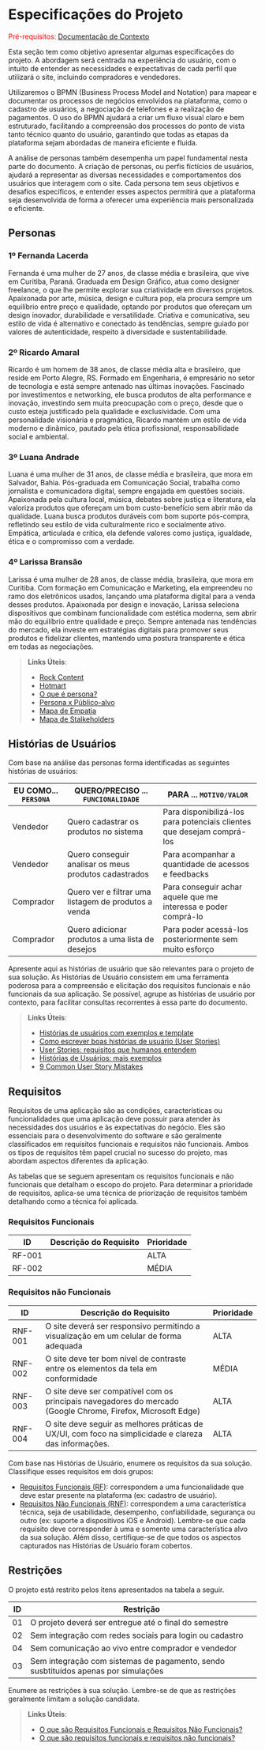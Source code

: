 # Especificações do Projeto

<span style="color:red">Pré-requisitos: <a href="01-Documentação de Contexto.md"> Documentação de Contexto</a></span>

Esta seção tem como objetivo apresentar algumas especificações do projeto. A abordagem será centrada na experiência do usuário, com o intuito de entender as necessidades e expectativas de cada perfil que utilizará o site, incluindo compradores e vendedores.

Utilizaremos o BPMN (Business Process Model and Notation) para mapear e documentar os processos de negócios envolvidos na plataforma, como o cadastro de usuários, a negociação de telefones e a realização de pagamentos. O uso do BPMN ajudará a criar um fluxo visual claro e bem estruturado, facilitando a compreensão dos processos do ponto de vista tanto técnico quanto do usuário, garantindo que todas as etapas da plataforma sejam abordadas de maneira eficiente e fluida.

A análise de personas também desempenha um papel fundamental nesta parte do documento. A criação de personas, ou perfis fictícios de usuários, ajudará a representar as diversas necessidades e comportamentos dos usuários que interagem com o site. Cada persona tem seus objetivos e desafios específicos, e entender esses aspectos permitirá que a plataforma seja desenvolvida de forma a oferecer uma experiência mais personalizada e eficiente.

## Personas

### 1º Fernanda Lacerda
Fernanda é uma mulher de 27 anos, de classe média e brasileira, que vive em Curitiba, Paraná. Graduada em Design Gráfico, atua como designer freelance, o que lhe permite explorar sua criatividade em diversos projetos. Apaixonada por arte, música, design e cultura pop, ela procura sempre um equilíbrio entre preço e qualidade, optando por produtos que ofereçam um design inovador, durabilidade e versatilidade. Criativa e comunicativa, seu estilo de vida é alternativo e conectado às tendências, sempre guiado por valores de autenticidade, respeito à diversidade e sustentabilidade.

### 2º Ricardo Amaral
Ricardo é um homem de 38 anos, de classe média alta e brasileiro, que reside em Porto Alegre, RS. Formado em Engenharia, é empresário no setor de tecnologia e está sempre antenado nas últimas inovações. Fascinado por investimentos e networking, ele busca produtos de alta performance e inovação, investindo sem muita preocupação com o preço, desde que o custo esteja justificado pela qualidade e exclusividade. Com uma personalidade visionária e pragmática, Ricardo mantém um estilo de vida moderno e dinâmico, pautado pela ética profissional, responsabilidade social e ambiental.

### 3º Luana Andrade
Luana é uma mulher de 31 anos, de classe média e brasileira, que mora em Salvador, Bahia. Pós-graduada em Comunicação Social, trabalha como jornalista e comunicadora digital, sempre engajada em questões sociais. Apaixonada pela cultura local, música, debates sobre justiça e literatura, ela valoriza produtos que ofereçam um bom custo-benefício sem abrir mão da qualidade. Luana busca produtos duráveis com bom suporte pós-compra, refletindo seu estilo de vida culturalmente rico e socialmente ativo. Empática, articulada e crítica, ela defende valores como justiça, igualdade, ética e o compromisso com a verdade.

### 4º Larissa Bransão
Larissa é uma mulher de 28 anos, de classe média, brasileira, que mora em Curitiba. Com formação em Comunicação e Marketing, ela empreendeu no ramo dos eletrônicos usados, lançando uma plataforma digital para a venda desses produtos. Apaixonada por design e inovação, Larissa seleciona dispositivos que combinam funcionalidade com estética moderna, sem abrir mão do equilíbrio entre qualidade e preço. Sempre antenada nas tendências do mercado, ela investe em estratégias digitais para promover seus produtos e fidelizar clientes, mantendo uma postura transparente e ética em todas as negociações.


> **Links Úteis**:
> - [Rock Content](https://rockcontent.com/blog/personas/)
> - [Hotmart](https://blog.hotmart.com/pt-br/como-criar-persona-negocio/)
> - [O que é persona?](https://resultadosdigitais.com.br/blog/persona-o-que-e/)
> - [Persona x Público-alvo](https://flammo.com.br/blog/persona-e-publico-alvo-qual-a-diferenca/)
> - [Mapa de Empatia](https://resultadosdigitais.com.br/blog/mapa-da-empatia/)
> - [Mapa de Stalkeholders](https://www.racecomunicacao.com.br/blog/como-fazer-o-mapeamento-de-stakeholders/)

## Histórias de Usuários

Com base na análise das personas forma identificadas as seguintes histórias de usuários:

|EU COMO... `PERSONA`| QUERO/PRECISO ... `FUNCIONALIDADE` |PARA ... `MOTIVO/VALOR`                 |
|--------------------|------------------------------------|----------------------------------------|
|Vendedor | Quero cadastrar os produtos no sistema | Para disponibilizá-los para potenciais clientes que desejam comprá-los |
|Vendedor | Quero conseguir analisar os meus produtos cadastrados | Para acompanhar a quantidade de acessos e feedbacks |
|Comprador | Quero ver e filtrar uma listagem de produtos a venda | Para conseguir achar aquele que me interessa e poder comprá-lo |
|Comprador | Quero adicionar produtos a uma lista de desejos | Para poder acessá-los posteriormente sem muito esforço |

Apresente aqui as histórias de usuário que são relevantes para o projeto de sua solução. As Histórias de Usuário consistem em uma ferramenta poderosa para a compreensão e elicitação dos requisitos funcionais e não funcionais da sua aplicação. Se possível, agrupe as histórias de usuário por contexto, para facilitar consultas recorrentes à essa parte do documento.

> **Links Úteis**:
> - [Histórias de usuários com exemplos e template](https://www.atlassian.com/br/agile/project-management/user-stories)
> - [Como escrever boas histórias de usuário (User Stories)](https://medium.com/vertice/como-escrever-boas-users-stories-hist%C3%B3rias-de-usu%C3%A1rios-b29c75043fac)
> - [User Stories: requisitos que humanos entendem](https://www.luiztools.com.br/post/user-stories-descricao-de-requisitos-que-humanos-entendem/)
> - [Histórias de Usuários: mais exemplos](https://www.reqview.com/doc/user-stories-example.html)
> - [9 Common User Story Mistakes](https://airfocus.com/blog/user-story-mistakes/)



## Requisitos

Requisitos de uma aplicação são as condições, características ou funcionalidades que uma aplicação deve possuir para atender às necessidades dos usuários e às expectativas do negócio. Eles são essenciais para o desenvolvimento do software e são geralmente classificados em requisitos funcionais e requisitos não funcionais. Ambos os tipos de requisitos têm papel crucial no sucesso do projeto, mas abordam aspectos diferentes da aplicação.

As tabelas que se seguem apresentam os requisitos funcionais e não funcionais que detalham o escopo do projeto. Para determinar a prioridade de requisitos, aplica-se uma técnica de priorização de requisitos também detalhando como a técnica foi aplicada.

### Requisitos Funcionais

|ID    | Descrição do Requisito  | Prioridade |
|------|-----------------------------------------|----|
|RF-001| | ALTA | 
|RF-002| | MÉDIA |

### Requisitos não Funcionais

|ID     | Descrição do Requisito  |Prioridade |
|-------|-------------------------|----|
|RNF-001| O site deverá ser responsivo permitindo a visualização em um celular de forma adequada | ALTA | 
|RNF-002| O site deve ter bom nível de contraste entre os elementos da tela em conformidade |  MÉDIA | 
|RNF-003| O site deve ser compatível com os principais navegadores do mercado (Google Chrome, Firefox, Microsoft Edge) |  ALTA | 
|RNF-004| O site deve seguir as melhores práticas de UX/UI, com foco na simplicidade e clareza das informações. |  ALTA | 


Com base nas Histórias de Usuário, enumere os requisitos da sua solução. Classifique esses requisitos em dois grupos:

- [Requisitos Funcionais
 (RF)](https://pt.wikipedia.org/wiki/Requisito_funcional):
 correspondem a uma funcionalidade que deve estar presente na
  plataforma (ex: cadastro de usuário).
- [Requisitos Não Funcionais
  (RNF)](https://pt.wikipedia.org/wiki/Requisito_n%C3%A3o_funcional):
  correspondem a uma característica técnica, seja de usabilidade,
  desempenho, confiabilidade, segurança ou outro (ex: suporte a
  dispositivos iOS e Android).
Lembre-se que cada requisito deve corresponder à uma e somente uma
característica alvo da sua solução. Além disso, certifique-se de que
todos os aspectos capturados nas Histórias de Usuário foram cobertos.

## Restrições

O projeto está restrito pelos itens apresentados na tabela a seguir.

|ID| Restrição                                             |
|--|-------------------------------------------------------|
|01| O projeto deverá ser entregue até o final do semestre |
|02| Sem integração com redes sociais para login ou cadastro |
|04| Sem comunicação ao vivo entre comprador e vendedor 
|03| Sem integração com sistemas de pagamento, sendo susbtituídos apenas por simulações |

Enumere as restrições à sua solução. Lembre-se de que as restrições geralmente limitam a solução candidata.

> **Links Úteis**:
> - [O que são Requisitos Funcionais e Requisitos Não Funcionais?](https://codificar.com.br/requisitos-funcionais-nao-funcionais/)
> - [O que são requisitos funcionais e requisitos não funcionais?](https://analisederequisitos.com.br/requisitos-funcionais-e-requisitos-nao-funcionais-o-que-sao/)
